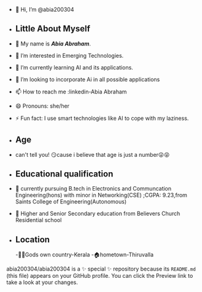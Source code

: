- 👋 Hi, I’m @abia200304
 
- ## Little About Myself
- 👩 My name is ***Abia Abraham***.
- 👀 I’m interested in Emerging Technologies.
- 🌱 I’m currently learning AI and its applications.
- 💞️ I’m looking to incorporate Ai in all possible applications
- 📫 How to reach me :linkedin-Abia Abraham
- 😄 Pronouns: she/her 
- ⚡ Fun fact: I use smart technologies like AI to cope with my laziness.
  
- ## Age
- can't tell you! 😏cause i believe that age is just a number😜😝

- ##  Educational qualification
- 🥇 currently pursuing B.tech in Electronics and Communcation Engineering(hons) with minor in Networking(CSE) ;CGPA: 9.23,from Saints College of Engineering(Autonomous)
- 🥇 Higher and Senior Secondary education from Believers Church Residential school

- ## Location
  -🥥🌴Gods own country-Kerala
  -🏠hometown-Thiruvalla

abia200304/abia200304 is a ✨ special ✨ repository because its `README.md` (this file) appears on your GitHub profile.
You can click the Preview link to take a look at your changes.

